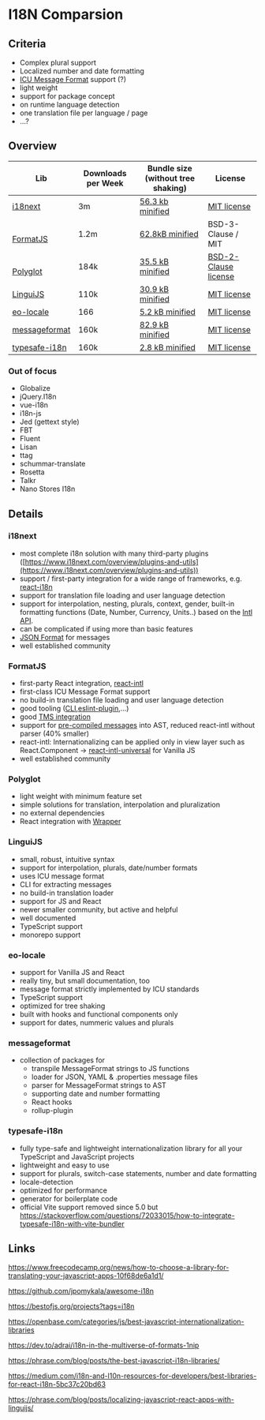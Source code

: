 # I18N Comparsion

## Criteria

* Complex plural support
* Localized number and date formatting
* [ICU Message Format](https://crowdin.com/blog/2022/04/13/icu-guide) support (?)
* light weight
* support for package concept
* on runtime language detection
* one translation file per language / page
* ...?

## Overview


| Lib                                                             | Downloads per Week | Bundle size (without tree shaking)                                              | License                                                                           |
| --------------------------------------------------------------- | ------------------ | ------------------------------------------------------------------------------- | --------------------------------------------------------------------------------- |
| [i18next](https://github.com/i18next/i18next)                   | 3m                 | [56.3 kb minified](https://bundlephobia.com/package/i18next@22.0.2)             | [MIT license](https://github.com/i18next/i18next/blob/master/LICENSE)             |
| <br />[FormatJS](https://github.com/formatjs/formatjs)          | 1.2m               | [62.8kB minified](https://bundlephobia.com/package/react-intl@6.2.1)            | BSD-3-Clause / MIT                                                                |
| <br />[Polyglot](https://github.com/airbnb/polyglot.js)<br />   | 184k               | [35.5 kB minified](https://bundlephobia.com/package/node-polyglot@2.4.2)        | [BSD-2-Clause license](https://github.com/airbnb/polyglot.js/blob/master/LICENSE) |
| [LinguiJS](https://github.com/lingui/js-lingui/)                | 110k               | [30.9 kB minified](https://bundlephobia.com/package/@lingui/react@3.15.0)      | [MIT license](https://github.com/lingui/js-lingui/blob/main/LICENSE)              |
| [eo-locale](https://github.com/ibitcy/eo-locale)                | 166                | [5.2 kB minified](https://bundlephobia.com/package/eo-locale@7.4.2)             | [MIT license](https://github.com/ibitcy/eo-locale/blob/master/LICENSE)            |
| [messageformat](https://github.com/messageformat/messageformat) | 160k               | [82.9 kB minified](https://bundlephobia.com/package/@messageformat/core@3.0.1) | [MIT license](https://github.com/messageformat/messageformat/blob/master/LICENSE) |
| [typesafe-i18n](https://github.com/ivanhofer/typesafe-i18n)     | 160k               | [2.8 kB minified](https://bundlephobia.com/package/typesafe-i18n@5.20.0)       | [MIT license](https://github.com/ivanhofer/typesafe-i18n/blob/main/LICENSE)       |

### Out of focus

* Globalize
* jQuery.I18n
* vue-i18n
* i18n-js
* Jed (gettext style)
* FBT
* Fluent
* Lisan
* ttag
* schummar-translate
* Rosetta
* Talkr
* Nano Stores I18n

## Details

### i18next

* most complete i18n solution with many third-party plugins ([https://www.i18next.com/overview/plugins-and-utils](https://www.i18next.com/overview/plugins-and-utils))
* support / first-party integration for a wide range of frameworks, e.g. [react-i18n](https://react.i18next.com/)
* support for translation file loading and user language detection
* support for interpolation, nesting, plurals, context, gender, built-in formatting functions (Date, Number, Currency, Units..) based on the [Intl API](https://developer.mozilla.org/en-US/docs/Web/JavaScript/Reference/Global_Objects/Intl).
* can be complicated if using more than basic features
* [JSON Format](https://www.i18next.com/misc/json-format) for messages
* well established community

### FormatJS

* first-party React integration, [react-intl](https://formatjs.io/docs/react-intl/)
* first-class ICU Message Format support
* no build-in translation file loading and user language detection
* good tooling ([CLI](https://formatjs.io/docs/tooling/cli),[eslint-plugin](https://https://formatjs.io/docs/tooling/linter),...)
* good [TMS integration](https://formatjs.io/docs/getting-started/message-extraction/#translation-management-system-tms-integration)
* support for [pre-compiled messages](https://formatjs.io/docs/guides/advanced-usage) into AST, reduced react-intl without parser (40% smaller)
* react-intl: Internationalizing can be applied only in view layer such as React.Component -> [react-intl-universal](https://github.com/alibaba/react-intl-universal) for Vanilla JS
* well established community

### Polyglot

* light weight with minimum feature set
* simple solutions for translation, interpolation and pluralization
* no external dependencies
* React integration with [Wrapper](https://github.com/nayaabkhan/react-polyglot)

### LinguiJS

* small, robust, intuitive syntax
* support for interpolation, plurals, date/number formats
* uses ICU message format
* CLI for extracting messages
* no  build-in translation loader
* support for JS and React
* newer smaller community, but active and helpful
* well documented
* TypeScript support
* monorepo support

### eo-locale

* support for Vanilla JS and React
* really tiny, but small documentation, too
* message format strictly implemented by ICU standards
* TypeScript support
* optimized for tree shaking
* built with hooks and functional components only
* support for dates, nummeric values and plurals

### messageformat

* collection of packages for
  * transpile MessageFormat strings to JS functions
  * loader for JSON, YAML & .properties message files
  * parser for MessageFormat strings to AST
  * supporting date and number formatting
  * React hooks
  * rollup-plugin

### typesafe-i18n

* fully type-safe and lightweight internationalization library for all your TypeScript and JavaScript projects
* lightweight and easy to use
* support for plurals, switch-case statements, number and date formatting
* locale-detection
* optimized for performance
* generator for boilerplate code
* official Vite support removed since 5.0 but https://stackoverflow.com/questions/72033015/how-to-integrate-typesafe-i18n-with-vite-bundler

## Links

https://www.freecodecamp.org/news/how-to-choose-a-library-for-translating-your-javascript-apps-10f68de6a1d1/

https://github.com/jpomykala/awesome-i18n

https://bestofjs.org/projects?tags=i18n

https://openbase.com/categories/js/best-javascript-internationalization-libraries

https://dev.to/adrai/i18n-in-the-multiverse-of-formats-1nip

https://phrase.com/blog/posts/the-best-javascript-i18n-libraries/

https://medium.com/i18n-and-l10n-resources-for-developers/best-libraries-for-react-i18n-5bc37c20bd63

https://phrase.com/blog/posts/localizing-javascript-react-apps-with-linguijs/
